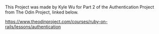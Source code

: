 This Project was made by Kyle Wu for Part 2 of the Authentication Project   from The Odin Project, linked below.

https://www.theodinproject.com/courses/ruby-on-rails/lessons/authentication
